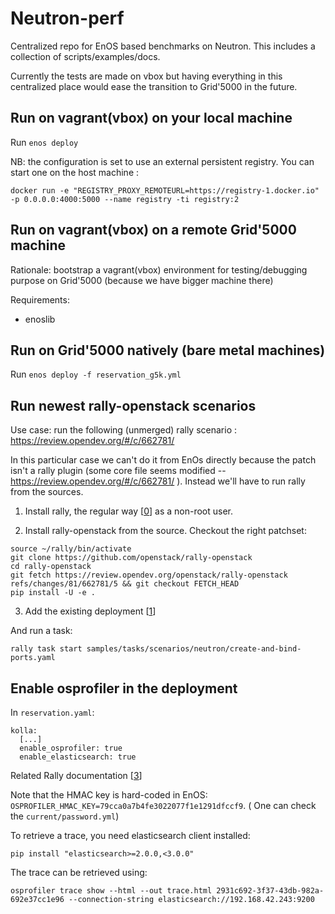 # Neutron-perf

Centralized repo for EnOS based benchmarks on Neutron.
This includes a collection of scripts/examples/docs.

Currently the tests are made on vbox but having everything in this centralized
place would ease the transition to Grid'5000 in the future.

## Run on vagrant(vbox) on your local machine

Run `enos deploy`

NB: the configuration is set to use an external persistent registry. You can
start one on the host machine :

```
docker run -e "REGISTRY_PROXY_REMOTEURL=https://registry-1.docker.io" -p 0.0.0.0:4000:5000 --name registry -ti registry:2
```


## Run on vagrant(vbox) on a remote Grid'5000 machine

Rationale: bootstrap a vagrant(vbox) environment for testing/debugging purpose
on Grid'5000 (because we have bigger machine there)

Requirements:
- enoslib

## Run on Grid'5000 natively (bare metal machines)

Run `enos deploy -f reservation_g5k.yml`

## Run newest rally-openstack scenarios

Use case: run the following (unmerged) rally scenario : https://review.opendev.org/#/c/662781/

In this particular case we can't do it from EnOs directly because the patch
isn't a rally plugin (some core file seems modified --https://review.opendev.org/#/c/662781/ ).
Instead we'll have to run rally from the sources.

1. Install rally, the regular way [[0]] as a non-root user.

[0]:  https://rally.readthedocs.io/en/latest/quick_start/tutorial/step_0_installation.html

2. Install rally-openstack from the source. Checkout the right patchset:

```
source ~/rally/bin/activate
git clone https://github.com/openstack/rally-openstack
cd rally-openstack
git fetch https://review.opendev.org/openstack/rally-openstack refs/changes/81/662781/5 && git checkout FETCH_HEAD
pip install -U -e .
```

3. Add the existing deployment [[1]]

[1]: https://rally.readthedocs.io/en/latest/quick_start/tutorial/step_1_setting_up_env_and_running_benchmark_from_samples.html#id2

And run a task:

```
rally task start samples/tasks/scenarios/neutron/create-and-bind-ports.yaml
```


## Enable osprofiler in the deployment

In `reservation.yaml`:

```
kolla:
  [...]
  enable_osprofiler: true
  enable_elasticsearch: true
```

Related Rally documentation [[3]]

[3]: https://rally.readthedocs.io/en/latest/quick_start/tutorial/step_10_profiling_openstack_internals.html

Note that the HMAC key is hard-coded in EnOS:
`OSPROFILER_HMAC_KEY=79cca0a7b4fe3022077f1e1291dfccf9`. ( One can check the
`current/password.yml`)

To retrieve a trace, you need elasticsearch client installed:

```
pip install "elasticsearch>=2.0.0,<3.0.0"
```

The trace can be retrieved using:

```
osprofiler trace show --html --out trace.html 2931c692-3f37-43db-982a-692e37cc1e96 --connection-string elasticsearch://192.168.42.243:9200
```


